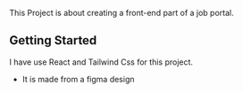This Project is about creating a front-end part of a job portal. 
## Getting Started
  I have use React and Tailwind Css for this project.
  <ul>
  <li>It is made from a figma design</li>
  </ul>